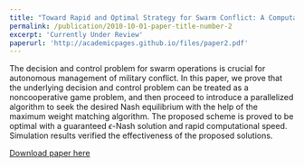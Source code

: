 ```yaml
---
title: "Toward Rapid and Optimal Strategy for Swarm Conflict: A Computational Game Approach"
permalink: /publication/2010-10-01-paper-title-number-2
excerpt: 'Currently Under Review'
paperurl: 'http://academicpages.github.io/files/paper2.pdf'
---
```

The decision and control problem for swarm operations is crucial for autonomous management of military conflict. In this paper, we prove that the underlying decision and control problem can be treated as a noncooperative game problem, and then proceed to introduce a parallelized algorithm to seek the desired Nash equilibrium with the help of the maximum weight matching algorithm. The proposed scheme is proved to be optimal with a guaranteed $\epsilon$-Nash solution and rapid computational speed. Simulation results verified the effectiveness of the proposed solutions.

[Download paper here](http://academicpages.github.io/files/paper2.pdf)

